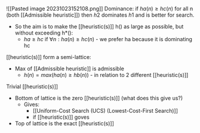 ![[Pasted image 20231023152108.png]]
Dominance: if $ha(n) ≥ hc(n)$ for all n (both [[Admissible heuristic]]) then $h2$ dominates $h1$ and is better for search.
- So the aim is to make the [[heuristic(s)]] h() as large as possible, but without exceeding h*(): 
	- $ha ≥ hc$ if $∀n: ha(n) ≥ hc(n)$ - we prefer ha because it is dominating hc

[[heuristic(s)]] form a semi-lattice:
- Max of [[Admissible heuristic]] is admissible
	-  $h(n) = max(ha(n) ≥ hb(n))$ - in relation to 2 different [[heuristic(s)]]

Trivial [[heuristic(s)]]
- Bottom of lattice is the zero [[heuristic(s)]] (what does this give us?)
	- Gives:
		- [[Uniform-Cost Search (UCS) (Lowest-Cost-First Search)]]
		- if [[heuristic(s)]] goves
- Top of lattice is the exact [[heuristic(s)]]